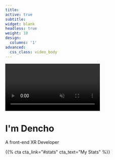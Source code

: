 ```yaml
---
title:
active: true
subtitle:
widget: blank
headless: true
weight: 10
design: 
  columns: '1'
advanced:
  css_class: video_body
---
```

<div id="particles-js"></div>
<div class="particleback"></div>
<div class="video_hero">
    <video muted autoplay="" name="media" loop=""><source src="https://thumbs.gfycat.com/InsistentUnripeAmericantoad-mobile.mp4" type="video/mp4"></video>
    <div class="video_cover"></div>
</div>
<div class="intro">
    <h1 class="intro_0"> I'm Dencho </h1>
    <p class="intro_1"> <span> A front-end XR Developer </span></p>
    <div class="intro_2"> {{% cta cta_link="#stats" cta_text="My Stats" %}} </div>
</div>
<script>
  particlesJS.load('particles-js', 'assets/particlesjs1.json', function() {
  console.log('callback - particles.js config loaded');
});
</script>
<script>
    ScrollReveal().reveal('.intro_0', { delay: 750, origin: 'bottom', reset: true });
    ScrollReveal().reveal('.intro_1', { delay: 1000, origin: 'bottom', reset: true });
    ScrollReveal().reveal('.intro_2', { delay: 1250, origin: 'bottom', reset: true });
</script>